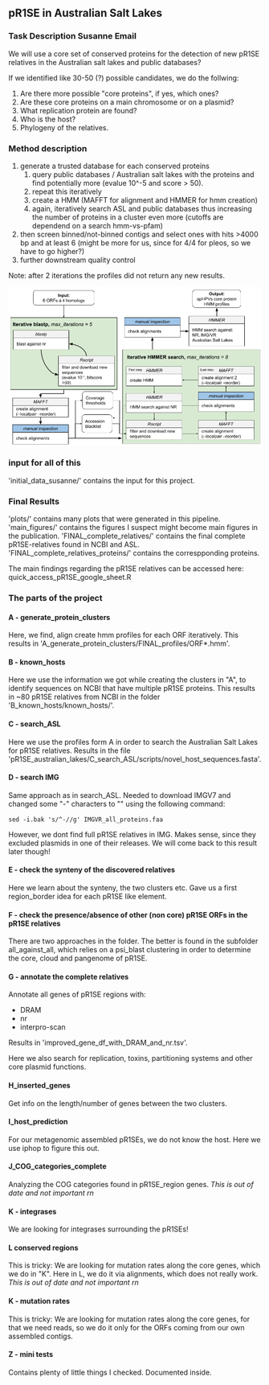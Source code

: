 ## pR1SE in Australian Salt Lakes
### Task Description Susanne Email

We will use a core set of conserved proteins for the detection of new pR1SE relatives in the Australian salt lakes and public databases?

If we identified like 30-50 (?) possible candidates, we do the follwing:
1. Are there more possible "core proteins", if yes, which ones?
2. Are these core proteins on a main chromosome or on a plasmid?
3. What replication protein are found?
4. Who is the host?
5. Phylogeny of the relatives.

### Method description
1. generate a trusted database for each conserved proteins
    1. query public databases / Australian salt lakes with the proteins and find potentially more (evalue 10^-5 and score > 50).
    2. repeat this iteratively
    3. create a HMM (MAFFT for alignment and HMMER for hmm creation)
    4. again, iteratively search ASL and public databases thus increasing the number of proteins in a cluster even more (cutoffs are dependend on a search hmm-vs-pfam)
2. then screen binned/not-binned contigs and select ones with hits >4000 bp and at least 6 (might be more for us, since for 4/4 for pleos, so we have to go higher?)
3. further downstream quality control 

Note: after 2 iterations the profiles did not return any new results.

![image](./plots/cluster_generation.png)


### input for all of this
'initial_data_susanne/' contains the input for this project.

### Final Results
'plots/' contains many plots that were generated in this pipeline.
'main_figures/' contains the figures I suspect might become main figures in the publication.
'FINAL_complete_relatives/' contains the final complete pR1SE-relatives found in NCBI and ASL.
'FINAL_complete_relatives_proteins/' contains the correspponding proteins.

The main findings regarding the pR1SE relatives can be accessed here:
quick_access_pR1SE_google_sheet.R


### The parts of the project
#### A - generate_protein_clusters
Here, we find, align create hmm profiles for each ORF iteratively. 
This results in 'A_generate_protein_clusters/FINAL_profiles/ORF*.hmm'.


#### B - known_hosts
Here we use the information we got while creating the clusters in "A", to identify sequences on NCBI that have multiple pR1SE proteins.
This results in ~80 pR1SE relatives from NCBI in the folder 'B_known_hosts/known_hosts/'.

#### C - search_ASL
Here we use the profiles form A in order to search the Australian Salt Lakes for pR1SE relatives. Results in the file 'pR1SE_australian_lakes/C_search_ASL/scripts/novel_host_sequences.fasta'.


#### D - search IMG
Same approach as in search_ASL. 
Needed to download IMGV7 and changed some "-" characters to "" using the following command:
```
sed -i.bak 's/^-//g' IMGVR_all_proteins.faa
```
However, we dont find full pR1SE relatives in IMG. Makes sense, since they excluded plasmids in one of their releases. 
We will come back to this result later though!


#### E - check the synteny of the discovered relatives
Here we learn about the synteny, the two clusters etc. Gave us a first region_border idea for each pR1SE like element. 


#### F - check the presence/absence of other (non core) pR1SE ORFs in the pR1SE relatives
There are two approaches in the folder. The better is found in the subfolder all_against_all, which relies on a psi_blast clustering in order to determine the core, cloud and pangenome of pR1SE.

#### G - annotate the complete relatives
Annotate all genes of pR1SE regions with:
- DRAM
- nr
- interpro-scan

Results in 'improved_gene_df_with_DRAM_and_nr.tsv'.

Here we also search for replication, toxins, partitioning systems and other core plasmid functions.

#### H_inserted_genes
Get info on the length/number of genes between the two clusters.

#### I_host_prediction
For our metagenomic assembled pR1SEs, we do not know the host. Here we use iphop to figure this out.

#### J_COG_categories_complete
Analyzing the COG categories found in pR1SE_region genes. 
*This is out of date and not important rn*

#### K - integrases
We are looking for integrases surrounding the pR1SEs!

#### L conserved regions
This is tricky: We are looking for mutation rates along the core genes, which we do in "K". Here in L, we do it via alignments, which does not really work. 
*This is out of date and not important rn*

#### K - mutation rates
This is tricky: We are looking for mutation rates along the core genes, for that we need reads, so we do it only for the ORFs coming from our own assembled contigs.


#### Z - mini tests
Contains plenty of little things I checked. Documented inside.


